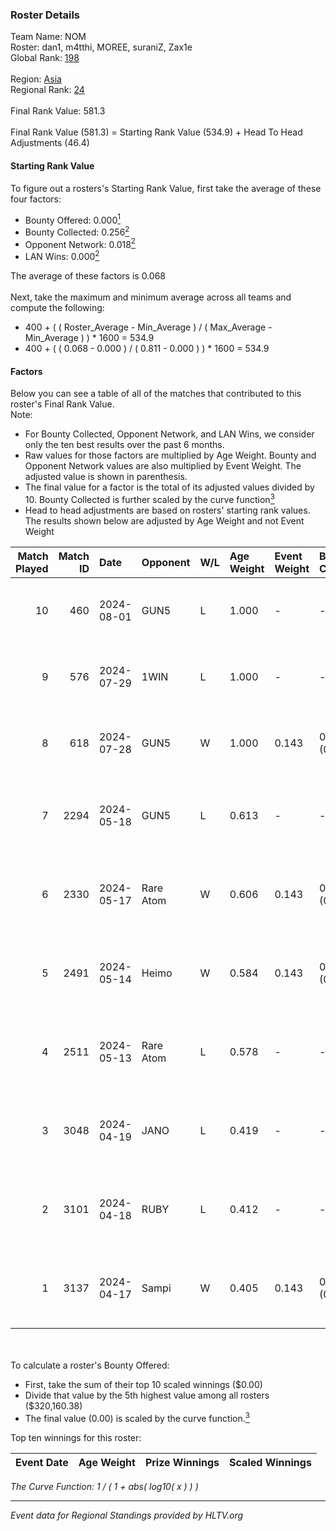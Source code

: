 ### Roster Details<br />
Team Name: NOM<br />
Roster: dan1, m4tthi, MOREE, suraniZ, Zax1e<br />
Global Rank: [198](../../standings_global_2024_08_14.md)<br />
<br />
Region: [Asia]( ../../standings_asia_2024_08_14.md)<br />
Regional Rank: [24]( ../../standings_asia_2024_08_14.md)<br />
<br />
Final Rank Value:  581.3<br />
<br />
Final Rank Value (581.3) = Starting Rank Value (534.9) + Head To Head Adjustments (46.4)<br />

#### Starting Rank Value<br />
To figure out a rosters's Starting Rank Value, first take the average of these four factors:<br />
- Bounty Offered: 0.000[<sup>1</sup>](#table2)
- Bounty Collected: 0.256[<sup>2</sup>](#table1)
- Opponent Network: 0.018[<sup>2</sup>](#table1)
- LAN Wins: 0.000[<sup>2</sup>](#table1)

The average of these factors is 0.068<br />
<br />
Next, take the maximum and minimum average across all teams and compute the following:<br />
- 400 + ( ( Roster_Average - Min_Average ) / ( Max_Average - Min_Average ) ) * 1600 = 534.9
- 400 + ( ( 0.068 - 0.000 ) / ( 0.811 - 0.000 ) ) * 1600 = 534.9


#### Factors<br />
Below you can see a table of all of the matches that contributed to this roster's Final Rank Value.<br />
Note:<br />

- For Bounty Collected, Opponent Network, and LAN Wins, we consider only the ten best results over the past 6 months.
- Raw values for those factors are multiplied by Age Weight. Bounty and Opponent Network values are also multiplied by Event Weight. The adjusted value is shown in parenthesis.
- The final value for a factor is the total of its adjusted values divided by 10. Bounty Collected is further scaled by the curve function[<sup>3</sup>](#curveFunction)
- Head to head adjustments are based on rosters' starting rank values. The results shown below are adjusted by Age Weight and not Event Weight
<span id="table1"></span><br />


| Match Played | Match ID | Date       | Opponent  | W/L | Age Weight | Event Weight | Bounty Collected | Opponent Network | LAN Wins  | H2H Adj. | Roster                               |
| -: | -: | :- | :- | :- | :- | :- | :- | :- | :- | -: | :- |
|           10 |      460 | 2024-08-01 | GUN5      | L   | 1.000      | -            | -                | -                | -         |    -5.44 | dan1, m4tthi, MOREE, suraniZ, Zax1e  |
|            9 |      576 | 2024-07-29 | 1WIN      | L   | 1.000      | -            | -                | -                | -         |    -2.91 | dan1, m4tthi, MOREE, suraniZ, Zax1e  |
|            8 |      618 | 2024-07-28 | GUN5      | W   | 1.000      | 0.143        | 0.067 (0.010)    | 0.528 (0.075)    | 0 (0.000) |    26.05 | dan1, m4tthi, MOREE, suraniZ, Zax1e  |
|            7 |     2294 | 2024-05-18 | GUN5      | L   | 0.613      | -            | -                | -                | -         |    -2.22 | dan1, hotd0g , m4tthi, meztal, MOREE |
|            6 |     2330 | 2024-05-17 | Rare Atom | W   | 0.606      | 0.143        | 0.009 (0.001)    | 0.448 (0.039)    | 0 (0.000) |    15.81 | dan1, hotd0g , m4tthi, meztal, MOREE |
|            5 |     2491 | 2024-05-14 | Heimo     | W   | 0.584      | 0.143        | 0.005 (0.000)    | 0.097 (0.008)    | 0 (0.000) |    12.52 | dan1, hotd0g , m4tthi, meztal, MOREE |
|            4 |     2511 | 2024-05-13 | Rare Atom | L   | 0.578      | -            | -                | -                | -         |    -2.65 | dan1, hotd0g , m4tthi, meztal, MOREE |
|            3 |     3048 | 2024-04-19 | JANO      | L   | 0.419      | -            | -                | -                | -         |    -4.44 | dan1, hotd0g , m4tthi, meztal, MOREE |
|            2 |     3101 | 2024-04-18 | RUBY      | L   | 0.412      | -            | -                | -                | -         |    -1.47 | dan1, hotd0g , m4tthi, meztal, MOREE |
|            1 |     3137 | 2024-04-17 | Sampi     | W   | 0.405      | 0.143        | 0.024 (0.001)    | 0.981 (0.057)    | 0 (0.000) |    11.19 | dan1, hotd0g , m4tthi, meztal, MOREE |

<br />
<span id="table2"></span><br />
To calculate a roster's Bounty Offered:<br />

- First, take the sum of their top 10 scaled winnings ($0.00)
- Divide that value by the 5th highest value among all rosters ($320,160.38)
- The final value (0.00) is scaled by the curve function.[<sup>3</sup>](#curveFunction)

Top ten winnings for this roster:<br />

| Event Date | Age Weight | Prize Winnings | Scaled Winnings |
| :- | -: | :- | :- |


<span id="curveFunction"></span>_The Curve Function: 1 / ( 1 + abs( log10( x ) ) )_<br />

---
_Event data for Regional Standings provided by HLTV.org_<br />
